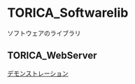 # TORICA_Softwarelib
ソフトウェアのライブラリ
## TORICA_WebServer
[デモンストレーション](https://00kenno.github.io/publisher/demo/)